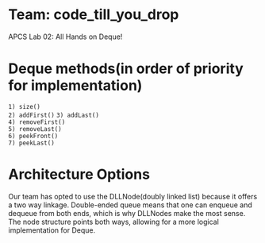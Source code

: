 # Team: code_till_you_drop
APCS Lab 02: All Hands on Deque!
  
# Deque methods(in order of priority for implementation)
`1) size()`  
`2) addFirst()`
`3) addLast()`  
`4) removeFirst()`  
`5) removeLast()`  
`6) peekFront()`  
`7) peekLast()`  

# Architecture Options
  Our team has opted to use the DLLNode(doubly linked list) because it offers a two way linkage. Double-ended queue means that one can enqueue and dequeue from both ends, which is why DLLNodes make the most sense. The node structure points both ways, allowing for a more logical implementation for Deque.
  
